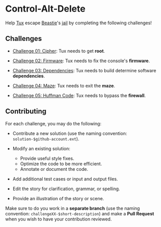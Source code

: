 # Control-Alt-Delete

Help [Tux] escape [Beastie]'s [jail] by completing the following challenges!

## Challenges 

- [Challenge 01: Cipher](challenge01): Tux needs to get **root**.

- [Challenge 02: Firmware](challenge02): Tux needs to fix the console's **firmware**.

- [Challenge 03: Dependencies](challenge03): Tux needs to build determine
  software **dependencies**.

- [Challenge 04: Maze](challenge04): Tux needs to exit the **maze**.

- [Challenge 05: Huffman Code](challenge05): Tux needs to bypass the **firewall**.

## Contributing

For each challenge, you may do the following:

- Contribute a new solution (use the naming convention:
  `solution-$github-account.ext`).

- Modify an existing solution:

    - Provide useful style fixes.
    - Optimize the code to be more efficient.
    - Annotate or document the code.

- Add additional test cases or input and output files.

- Edit the story for clarification, grammar, or spelling.

- Provide an illustration of the story or scene.

Make sure to do you work in a **separate branch** (use the naming convention:
`challengeXX-$short-description`) and make a **Pull Request** when you wish to
have your contribution reviewed.


[Tux]: https://en.wikipedia.org/wiki/Tux_(mascot)
[jail]: https://en.wikipedia.org/wiki/FreeBSD_jail
[Beastie]: https://en.wikipedia.org/wiki/BSD_Daemon
